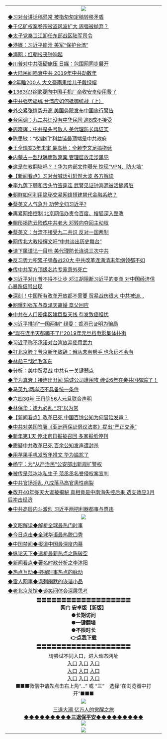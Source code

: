 <table>
  <tr>
    <td align=center><img src="https://github.com/gyhhx/image-upload/blob/master/yaowen.jpg" /></td>
  </tr>
    <tr>
<td align=left>
<a href="https://ctbtfdoocixoa.global.ssl.fastly.net/oo.aspx?name=c1001976&key=ofejcfaxcltk&from=gy">◆习对台讲话稿异常 被指匆匆定稿转移矛盾</a><br/>
</td>
   </tr>
 <tr>
<td align=left>
<a href="https://ctbtfdoocixoa.global.ssl.fastly.net/oo.aspx?name=c1001975&key=ofejcfaxcltk&from=gy">◆千亿矿权案卷宗被盗风波扩大 周强被抛弃？</a><br/></td>
  </tr>
  <tr>
<td align=left>
<a href="https://ctbtfdoocixoa.global.ssl.fastly.net/oo.aspx?name=c1001988&key=ofejcfaxcltk&from=gy">◆太子党秦卫江卸任东部战区陆军司令</a><br/></td>
 </tr>
  <tr>
<td align=left>
<a href="http://ctbtfdoocixoa.global.ssl.fastly.net/oo.aspx?name=c1001916&key=ofejcfaxcltk&from=gy">◆港媒：习近平崩溃 美军“保护台湾”</a><br/></td>
 </tr>
   <tr>
<td align=left>
<a href="http://ctbtfdoocixoa.global.ssl.fastly.net/oo.aspx?name=c1001929&key=ofejcfaxcltk&from=gy">◆海网：红朝报丧钟响起</a><br/></td>
   </tr> 
  <tr>
<td align=left>
<a href="http://ctbtfdoocixoa.global.ssl.fastly.net/oo.aspx?name=c1001922&key=ofejcfaxcltk&from=gy">◆川普对中共强硬施压 日媒：包围网同步展开</a><br/></td>
  </tr> 
 <tr>
<td align=left>
<a href="http://ctbtfdoocixoa.global.ssl.fastly.net/oo.aspx?name=c1001985&key=ofejcfaxcltk&from=gy">◆大陆民间唱衰中共 2019年中共劫数年</a><br/>
</td>
   </tr>
 <tr>
<td align=left>
<a href="http://ctbtfdoocixoa.global.ssl.fastly.net/oo.aspx?name=c1001920&key=ofejcfaxcltk&from=gy">◆2年睡200人 大文豪雨果给儿子戴绿帽</a><br/>
</td>
   </tr>
 <tr>
<td align=left>
<a href="http://ctbtfdoocixoa.global.ssl.fastly.net/oo.aspx?name=c1001967&key=ofejcfaxcltk&from=gy">◆1363亿!谷歌要向中国手机厂商收安卓使用费了</a><br/></td>
  </tr>
  <tr>
<td align=left>
<a href="http://ctbtfdoocixoa.global.ssl.fastly.net/oo.aspx?name=c1001925&key=ofejcfaxcltk&from=gy">◆中共强势逼统 台湾应如何抵御统战（上）</a><br/></td>
 </tr>
   <tr>
<td align=left>
<a href="http://ctbtfdoocixoa.global.ssl.fastly.net/oo.aspx?name=c1001986&key=ofejcfaxcltk&from=gy">◆外交紧张情势升高 美国务院发布中国旅行警告</a><br/>
</td>
   </tr>
 <tr>
<td align=left>
<a href="http://ctbtfdoocixoa.global.ssl.fastly.net/oo.aspx?name=c1001989&key=ofejcfaxcltk&from=gy">◆台民调：九二共识没有中华民国 逾8成不接受</a><br/></td>
  </tr>
  <tr>
<td align=left>
<a href="http://ctbtfdoocixoa.global.ssl.fastly.net/oo.aspx?name=c1001991&key=ofejcfaxcltk&from=gy">◆周晓辉：中共是头号敌人 美代理防长再证实</a><br/></td>
 </tr>
  <tr>
<td align=left>
<a href="http://ctbtfdoocixoa.global.ssl.fastly.net/oo.aspx?name=c1001909&key=ofejcfaxcltk&from=gy">◆陈思敏：“权健们”利益链最顶端是中共政府</a><br/></td>
 </tr>
   <tr>
<td align=left>
<a href="http://ctbtfdoocixoa.global.ssl.fastly.net/oo.aspx?name=c1001978&key=ofejcfaxcltk&from=gy">◆王全璋案3年未审 最高检：全赖李文足搞拖延</a><br/></td>
   </tr> 
  <tr>
<td align=left>
<a href="http://ctbtfdoocixoa.global.ssl.fastly.net/oo.aspx?name=c1001993&key=ofejcfaxcltk&from=gy">◆内蒙古一监狱曝腐败窝案 管理层放走涉黑犯</a><br/></td>
  </tr> 
 <tr>
<td align=left>
<a href="http://ctbtfdoocixoa.global.ssl.fastly.net/oo.aspx?name=c1002005&key=ofejcfaxcltk&from=gy">◆这是在教翻墙吗？！华为内部文件曝光 惊现“VPN、防火墙”</a><br/>
</td>
   </tr>
 <tr>
<td align=left>
<a href="http://ctbtfdoocixoa.global.ssl.fastly.net/oo.aspx?name=c838308_587_1&key=ofejcfaxcltk&from=gy">◆【新闻看点】习对台喊话引轩然大波 各方解读</a><br/>
</td>
   </tr>
 <tr>
<td align=left>
<a href="http://ctbtfdoocixoa.global.ssl.fastly.net/oo.aspx?name=c1001996&key=ofejcfaxcltk&from=gy">◆李九莲下颚和舌头竹签穿连 武警见证钟海源被活摘肾脏</a><br/></td>
  </tr>
  <tr>
<td align=left>
<a href="http://ctbtfdoocixoa.global.ssl.fastly.net/oo.aspx?name=c1001984&key=ofejcfaxcltk&from=gy">◆朝鲜如何利用隐秘交易网络搭建替代金融系统？</a><br/></td>
 </tr>
   <tr>
<td align=left>
<a href="http://ctbtfdoocixoa.global.ssl.fastly.net/oo.aspx?name=c1001980&key=ofejcfaxcltk&from=gy">◆蔡英文人气急升 功劳全归习近平?</a><br/>
</td>
   </tr>
 <tr>
<td align=left>
<a href="http://ctbtfdoocixoa.global.ssl.fastly.net/oo.aspx?name=c1001953&key=ofejcfaxcltk&from=gy">◆再紧网络控制 北京网信办责令百度、搜狐深入整改</a><br/></td>
  </tr>
    <tr>
<td align=left>
<a href="https://ctbtfdoocixoa.global.ssl.fastly.net/oo.aspx?name=c1001753&key=ofejcfaxcltk&from=gy">◆鲍彤揭陈云险成中共老大 邓转向夺回主动权</a><br/>
</td>
   </tr>
 <tr>
<td align=left>
<a href="https://ctbtfdoocixoa.global.ssl.fastly.net/oo.aspx?name=c1001678&key=ofejcfaxcltk&from=gy">◆蔡英文：台湾不接受九二共识 反对一国两制</a><br/></td>
  </tr>
  <tr>
<td align=left>
<a href="https://ctbtfdoocixoa.global.ssl.fastly.net/oo.aspx?name=c1001763&key=ofejcfaxcltk&from=gy">◆网传北大教授撰文吁“中共淡出历史舞台”</a><br/></td>
 </tr>
  <tr>
<td align=left>
<a href="http://ctbtfdoocixoa.global.ssl.fastly.net/oo.aspx?name=c1001736&key=ofejcfaxcltk&from=gy">◆请下属谨记一目标 美代理防长连说三次中共</a><br/></td>
 </tr>
   <tr>
<td align=left>
<a href="http://ctbtfdoocixoa.global.ssl.fastly.net/oo.aspx?name=c1001706&key=ofejcfaxcltk&from=gy">◆反习势力积累子弹备战20大 中共改革连满清末年纲领都不如</a><br/></td>
   </tr> 
  <tr>
<td align=left>
<a href="http://ctbtfdoocixoa.global.ssl.fastly.net/oo.aspx?name=c1001702&key=ofejcfaxcltk&from=gy">◆传中共军方顶级芯片专家意外死亡</a><br/></td>
  </tr> 
 <tr>
<td align=left>
<a href="http://ctbtfdoocixoa.global.ssl.fastly.net/oo.aspx?name=c1001704&key=ofejcfaxcltk&from=gy">◆习近平对川普不得不让步 邓江胡阻断习近平的变革 对中国经济信心暴跌信号出现</a><br/>
</td>
   </tr>
 <tr>
<td align=left>
<a href="http://ctbtfdoocixoa.global.ssl.fastly.net/oo.aspx?name=c1001708&key=ofejcfaxcltk&from=gy">◆深刻！中国所有改革开放都不需要 贸易战伤很大 中共被迫…</a><br/>
</td>
   </tr>
 <tr>
<td align=left>
<a href="http://ctbtfdoocixoa.global.ssl.fastly.net/oo.aspx?name=c1001716&key=ofejcfaxcltk&from=gy">◆网曝刘强东与章泽天离婚 章父回应</a><br/></td>
  </tr>
  <tr>
<td align=left>
<a href="http://ctbtfdoocixoa.global.ssl.fastly.net/oo.aspx?name=c1001712&key=ofejcfaxcltk&from=gy">◆中共在人口密集区建巨型天线 引发致癌担忧</a><br/></td>
 </tr>
   <tr>
<td align=left>
<a href="http://ctbtfdoocixoa.global.ssl.fastly.net/oo.aspx?name=c1001770&key=ofejcfaxcltk&from=gy">◆习近平推销“一国两制” 绿委：香港已证明为骗局</a><br/>
</td>
   </tr>
 <tr>
<td align=left>
<a href="http://ctbtfdoocixoa.global.ssl.fastly.net/oo.aspx?name=c1001671&key=ofejcfaxcltk&from=gy">◆“现在连半天都骗不了!"2019年元旦档电影集体扑街</a><br/></td>
  </tr>
  <tr>
<td align=left>
<a href="http://ctbtfdoocixoa.global.ssl.fastly.net/oo.aspx?name=c1001699&key=ofejcfaxcltk&from=gy">◆习近平称不承诺对台湾放弃使用武力</a><br/></td>
 </tr>
  <tr>
<td align=left>
<a href="http://ctbtfdoocixoa.global.ssl.fastly.net/oo.aspx?name=c1001772&key=ofejcfaxcltk&from=gy">◆打北京脸？普京新年致辞：俄从未有帮手 也永远不会有</a><br/></td>
 </tr>
   <tr>
<td align=left>
<a href="http://ctbtfdoocixoa.global.ssl.fastly.net/oo.aspx?name=c1001786&key=ofejcfaxcltk&from=gy">◆林彪三“救”毛泽东</a><br/></td>
   </tr> 
  <tr>
<td align=left>
<a href="http://ctbtfdoocixoa.global.ssl.fastly.net/oo.aspx?name=c1001781&key=ofejcfaxcltk&from=gy">◆分析：美中贸易战 中共有一关键弱点</a><br/></td>
  </tr> 
 <tr>
<td align=left>
<a href="http://ctbtfdoocixoa.global.ssl.fastly.net/oo.aspx?name=c1001705&key=ofejcfaxcltk&from=gy">◆华为真衰！接连出丑闻 输诚公司遭围攻 缠讼6年在亲共国都输了！</a><br/>
</td>
   </tr>
 <tr>
<td align=left>
<a href="http://ctbtfdoocixoa.global.ssl.fastly.net/oo.aspx?name=c1001733&key=ofejcfaxcltk&from=gy">◆马英九:两岸还不具备统一条件</a><br/>
</td>
   </tr>
 <tr>
<td align=left>
<a href="http://ctbtfdoocixoa.global.ssl.fastly.net/oo.aspx?name=c1001787&key=ofejcfaxcltk&from=gy">◆六四30年 王丹等56人元旦联合声明</a><br/></td>
  </tr>
  <tr>
<td align=left>
<a href="http://ctbtfdoocixoa.global.ssl.fastly.net/oo.aspx?name=c1001852&key=ofejcfaxcltk&from=gy">◆林保华：逢九必乱 “习”以为常</a><br/></td>
 </tr>
   <tr>
<td align=left>
<a href="http://ctbtfdoocixoa.global.ssl.fastly.net/oo.aspx?name=c838308_585_1&key=ofejcfaxcltk&from=gy">◆【新闻看点】改革已死 中国百馀公知为何冒险发声？</a><br/>
</td>
   </tr>
 <tr>
<td align=left>
<a href="http://ctbtfdoocixoa.global.ssl.fastly.net/oo.aspx?name=c1001776&key=ofejcfaxcltk&from=gy">◆中共对美国签署《亚洲再保证倡议法案》提出“严正交涉”</a><br/></td>
  </tr>
    <tr>
<td align=left>
<a href="https://ctbtfdoocixoa.global.ssl.fastly.net/oo.aspx?name=c1001514&key=ofejcfaxcltk&from=gy">◆新年第1天 传北京日报被召回 多家报纸停刊</a><br/>
</td>
   </tr>
 <tr>
<td align=left>
<a href="https://ctbtfdoocixoa.global.ssl.fastly.net/oo.aspx?name=c1001536&key=ofejcfaxcltk&from=gy">◆质疑中共改革已死 百余公知发声遭封杀</a><br/></td>
  </tr>
  <tr>
<td align=left>
<a href="https://ctbtfdoocixoa.global.ssl.fastly.net/oo.aspx?name=c1001532&key=ofejcfaxcltk&from=gy">◆用苹果手机发贺年推文 华为尴尬了</a><br/></td>
 </tr>
  <tr>
<td align=left>
<a href="http://ctbtfdoocixoa.global.ssl.fastly.net/oo.aspx?name=c1001511&key=ofejcfaxcltk&from=gy">◆杨宁：为“从严治民”公安部出新规扩警权</a><br/></td>
 </tr>
   <tr>
<td align=left>
<a href="http://ctbtfdoocixoa.global.ssl.fastly.net/oo.aspx?name=c1001586&key=ofejcfaxcltk&from=gy">◆被传是范冰冰私生子 范丞丞名誉侵权案宣判</a><br/></td>
   </tr> 
  <tr>
<td align=left>
<a href="http://ctbtfdoocixoa.global.ssl.fastly.net/oo.aspx?name=c1001490&key=ofejcfaxcltk&from=gy">◆中共官场淫乱 八成落马高官患性病裂</a><br/></td>
  </tr> 
 <tr>
<td align=left>
<a href="http://ctbtfdoocixoa.global.ssl.fastly.net/oo.aspx?name=c1001487&key=ofejcfaxcltk&from=gy">◆改开40年弥天大谎被揭秘 真相竟是中南海失控后果 透支效应3月后冲击经济</a><br/>
</td>
   </tr>
 <tr>
<td align=left>
<a href="http://ctbtfdoocixoa.global.ssl.fastly.net/oo.aspx?name=c1001477&key=ofejcfaxcltk&from=gy">◆中共高层内斗激烈 习近平两把利器都事与愿违</a><br/>
</td>
   </tr>
  <tr>
    <td align=center><img src="https://github.com/gyhhx/image-upload/blob/master/shipin.jpg" /></td>
  </tr>
  <tr>
   <td align=left>
<a href="http://ctbtfdoocixoa.global.ssl.fastly.net/oo.aspx?name=c816857&key=ofejcfaxcltk&from=gy&tag=9973110">◆文昭解读◆解析全球最热门时事</a><br/>
    </td>
  </tr>
   <tr>
   <td align=left> 
<a href="http://ctbtfdoocixoa.global.ssl.fastly.net/oo.aspx?name=c816850&key=ofejcfaxcltk&from=gy&tag=9877">◆今日点击◆全球华语最热脱口秀</a><br/>
    </td>
  </tr>
  <tr>
  <td align=left>
<a href="http://ctbtfdoocixoa.global.ssl.fastly.net/oo.aspx?name=c816860&key=ofejcfaxcltk&from=gy&tag=99733110">◆中国禁闻◆报道中国最深度内幕</a><br/>
   </tr>
  <tr>
     <td align=left>
<a href="http://ctbtfdoocixoa.global.ssl.fastly.net/oo.aspx?name=c816855&key=ofejcfaxcltk&from=gy&tag=997110">◆纵论天下◆透析最新热点之陈破空</a><br/>
   </tr>
   <tr>
      <td align=left>
<a href="http://ctbtfdoocixoa.global.ssl.fastly.net/oo.aspx?name=c838308&key=ofejcfaxcltk&from=gy&tag=9973110">◆新闻看点◆著名时政分析之李沐阳</a><br/>
   </tr>
   <tr>
     <td align=left>
<a href="http://ctbtfdoocixoa.global.ssl.fastly.net/oo.aspx?name=c816852&key=ofejcfaxcltk&from=gy&tag=9733110">◆热点互动◆把握时事热点的脉动</a><br/>
   </tr>
   <tr>
      <td align=left>
<a href="http://ctbtfdoocixoa.global.ssl.fastly.net/oo.aspx?name=c816694&key=ofejcfaxcltk&from=gy&tag=93310">◆雷人网事◆讽刺幽默的诙谐小品</a><br/>
   </tr>
   <tr>
    <td align=left>
<a href="http://ctbtfdoocixoa.global.ssl.fastly.net/oo.aspx?name=c816650&key=ofejcfaxcltk&from=gy&tag=9973110">◆老北京茶馆◆谈笑间体会深层思考</a><br/>
   </tr>
   <tr>
    <td align=center>
 <b>〓〓〓〓〓〓〓〓〓〓〓〓〓〓〓〓〓〓〓<br/>网门 安卓版【新版】<br/> ●长期访问<br/> ●一键翻墙<br/>  ●不限时长<br/> 
 <a href="https://share.weiyun.com/5dLahf2">👉<b>点我下载</a><br/>〓〓〓〓〓〓〓〓〓〓〓〓〓〓〓〓〓〓〓<br/>
    </td>
    </tr>
   <tr>
    <td align=center>请尝试不同入口，进入动态网址<br/>
     <a href="https://s3.us-east-2.amazonaws.com/ogateh/show.htm?from=gy">入口</a>
      <a href="https://s3.eu-west-2.amazonaws.com/ogatel/show.htm?from=gy">入口</a>
      <a href="https://s3.amazonaws.com/ogate/show.htm?from=oGateg">入口</a><br/>
      <a href="https://s3.ap-northeast-2.amazonaws.com/ogates/show.htm?from=gy">入口</a>
      <a href="https://s3.eu-central-1.amazonaws.com/ogatef/show.htm?from=gy">入口</a>
      <a href="https://s3.ap-south-1.amazonaws.com/ogatem/show.htm?from=gy">入口</a><br/>
      <a href="https://s3-us-west-1.amazonaws.com/ogaten/show.htm?from=gy">入口</a>
      <a href="https://s3.ca-central-1.amazonaws.com/ogatec/show.htm?from=gy">入口</a>
      <a href="https://s3-ap-northeast-1.amazonaws.com/ogatet/show.htm?from=gy">入口</a><br/>
      ■■■微信中请先点击右上角“...” 或 “三”　选择“在浏览器中打开”■■■<b><br/>
    </td>
  </tr>
  <tr>
    <td align=center><img src="https://github.com/gyhhx/image-upload/blob/master/3.jpg" /> </td>
</tr>
  <tr>  
  <td align=center>
  <a href="http://ctbtfdoocixoa.global.ssl.fastly.net/oo.aspx?name=c894205&key=ofejcfaxcltk&from=gy&tag=9973110">三退大潮 亿万人的觉醒之旅</a><br/>
      <a href="http://ctbtfdoocixoa.global.ssl.fastly.net/oo.aspx?name=ogQuit.aspx&key=ofejcfaxcltk&from=gy"><b>◆◆◆◆◆◆◆◆◆三退保平安◆◆◆◆◆◆◆◆◆<br/></a>
      <img src="https://github.com/gyhhx/image-upload/blob/master/3t.jpg" /><br/>
      </td>
  </tr>
   <tr>
    <td align=center><img src="https://raw.githubusercontent.com/oGate2/Up/master/oGate_640.jpg"/></td>
  </tr>
</table>


